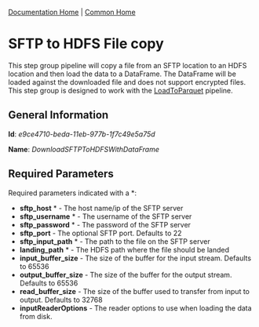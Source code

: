 [Documentation Home](../../docs/readme.md) | [Common Home](../readme.md)

# SFTP to HDFS File copy
This step group pipeline will copy a file from an SFTP location to an HDFS location and then load the data to a 
DataFrame. The DataFrame will be loaded against the downloaded file and does not support encrypted files. This step 
group is designed to work with the [LoadToParquet](loadtoparquet.md) pipeline.

## General Information
**Id**: _e9ce4710-beda-11eb-977b-1f7c49e5a75d_

**Name**: _DownloadSFTPToHDFSWithDataFrame_

## Required Parameters
Required parameters indicated with a *:
* **sftp_host** * - The host name/ip of the SFTP server
* **sftp_username** * - The username of the SFTP server
* **sftp_password** * - The password of the SFTP server
* **sftp_port** - The optional SFTP port. Defaults to 22
* **sftp_input_path** * - The path to the file on the SFTP server
* **landing_path** * - The HDFS path where the file should be landed 
* **input_buffer_size** - The size of the buffer for the input stream. Defaults to 65536
* **output_buffer_size** - The size of the buffer for the output stream. Defaults to 65536
* **read_buffer_size** - The size of the buffer used to transfer from input to output. Defaults to 32768
* **inputReaderOptions** - The reader options to use when loading the data from disk.

